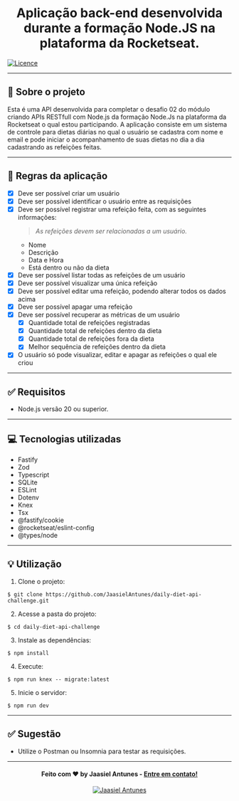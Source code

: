 <h1 align="center">
  Aplicação back-end desenvolvida durante a formação Node.JS na plataforma da Rocketseat.
</h1>

[![Licence](https://img.shields.io/github/license/Ileriayo/markdown-badges?style=for-the-badge)](./LICENSE)

---

## 📁 Sobre o projeto

Esta é uma API desenvolvida para completar o desafio 02 do módulo criando APIs RESTfull com Node.js da formação Node.Js na plataforma da Rocketseat o qual estou participando.
A aplicação consiste em um sistema de controle para dietas diárias no qual o usuário se cadastra com nome e email e pode iniciar o acompanhamento de suas dietas no dia a dia
cadastrando as refeições feitas.

---

## 📝 Regras da aplicação

- [x] Deve ser possível criar um usuário
- [x] Deve ser possível identificar o usuário entre as requisições
- [x] Deve ser possível registrar uma refeição feita, com as seguintes informações:
  > *As refeições devem ser relacionadas a um usuário.*
  - Nome
  - Descrição
  - Data e Hora
  - Está dentro ou não da dieta
- [x] Deve ser possível listar todas as refeições de um usuário
- [x] Deve ser possível visualizar uma única refeição
- [x] Deve ser possível editar uma refeição, podendo alterar todos os dados acima
- [x] Deve ser possível apagar uma refeição
- [x] Deve ser possível recuperar as métricas de um usuário
  - [x] Quantidade total de refeições registradas
  - [x] Quantidade total de refeições dentro da dieta
  - [x] Quantidade total de refeições fora da dieta
  - [x] Melhor sequência de refeições dentro da dieta
- [x] O usuário só pode visualizar, editar e apagar as refeições o qual ele criou

---

## ✅ Requisitos

- Node.js versão 20 ou superior.

---

## 💻 Tecnologias utilizadas

- Fastify
- Zod
- Typescript
- SQLite
- ESLint
- Dotenv
- Knex
- Tsx
- @fastify/cookie
- @rocketseat/eslint-config
- @types/node

---

## 💡 Utilização

1. Clone o projeto:

```
$ git clone https://github.com/JaasielAntunes/daily-diet-api-challenge.git
```

2. Acesse a pasta do projeto:

```
$ cd daily-diet-api-challenge
```

3. Instale as dependências:

```
$ npm install
```

4. Execute:

```
$ npm run knex -- migrate:latest
```

5. Inicie o servidor:

```
$ npm run dev
```

---

## ✅ Sugestão

- Utilize o Postman ou Insomnia para testar as requisições.

---

<h4 align="center">
  Feito com ❤️ by Jaasiel Antunes - <a href="mailto:contato.jaasiel@gmail.com.com">Entre em contato!</a>
</h4>

<p align="center">
  <a href="https://www.linkedin.com/in/jaasiel-antunes-1517b41bb/">
    <img alt="Jaasiel Antunes" src="https://img.shields.io/badge/LinkedIn-Jaasiel-0e76a8?style=flat&logoColor=white&logo=linkedin">
  </a>
</p>
